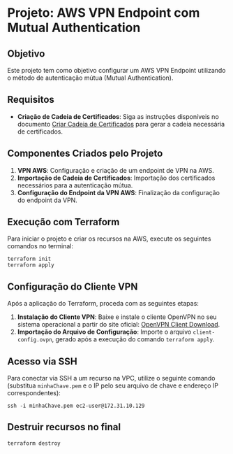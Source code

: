 # Projeto: AWS VPN Endpoint com Mutual Authentication

## Objetivo
Este projeto tem como objetivo configurar um AWS VPN Endpoint utilizando o método de autenticação mútua (Mutual Authentication).

## Requisitos
- **Criação de Cadeia de Certificados**: Siga as instruções disponíveis no documento [Criar Cadeia de Certificados](Geracao_Certificados_Para_Mutual_Authentication.md) para gerar a cadeia necessária de certificados.

## Componentes Criados pelo Projeto
1. **VPN AWS**: Configuração e criação de um endpoint de VPN na AWS.
2. **Importação de Cadeia de Certificados**: Importação dos certificados necessários para a autenticação mútua.
3. **Configuração do Endpoint da VPN AWS**: Finalização da configuração do endpoint da VPN.

## Execução com Terraform
Para iniciar o projeto e criar os recursos na AWS, execute os seguintes comandos no terminal:

```shell
terraform init
terraform apply
```

## Configuração do Cliente VPN
Após a aplicação do Terraform, proceda com as seguintes etapas:

1. **Instalação do Cliente VPN**: Baixe e instale o cliente OpenVPN no seu sistema operacional a partir do site oficial: [OpenVPN Client Download](https://openvpn.net/client/).
2. **Importação do Arquivo de Configuração**: Importe o arquivo `client-config.ovpn`, gerado após a execução do comando `terraform apply`.

## Acesso via SSH
Para conectar via SSH a um recurso na VPC, utilize o seguinte comando (substitua `minhaChave.pem` e o IP pelo seu arquivo de chave e endereço IP correspondentes):

```shell
ssh -i minhaChave.pem ec2-user@172.31.10.129
```

## Destruir recursos no final
```shell
terraform destroy
```
